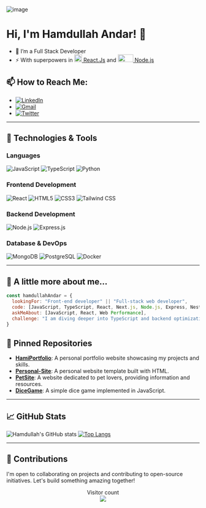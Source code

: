 ![image](https://user-images.githubusercontent.com/73453971/230668857-cab8e27e-1e5e-4f9d-b256-c76b7ef314b2.png)

# Hi, I'm Hamdullah Andar! 👋

- 🔭 I’m a Full Stack Developer
- ⚡ With superpowers in [<img src="https://upload.wikimedia.org/wikipedia/commons/thumb/a/a7/React-icon.svg/512px-React-icon.svg.png?20220125121207" width="20" height="auto" /> React.Js](https://reactjs.org/) and [<img src="https://nodejs.org/static/images/logo.svg" width="40" height="20" /> Node.js](https://nodejs.org/)

## 📫 How to Reach Me:

- <a href='https://www.linkedin.com/in/hamdullah-andar-98b35894/' target="_blank"><img alt='LinkedIn' src='https://img.shields.io/badge/Hamdullah_Andar-100000?style=flat&logo=LinkedIn&logoColor=white&labelColor=0099FF&color=0099FF'/></a>
- <a href='mailto:hamdullahandar786@gmail.com' target="_blank"><img alt='Gmail' src='https://img.shields.io/badge/Hamdullah_Andar-100000?style=flat&logo=Gmail&logoColor=FFFFFF&labelColor=FF2C10&color=FF2C10'/></a>
- <a href='https://twitter.com/HamdullahAndar' target="_blank"><img alt='Twitter' src='https://img.shields.io/badge/Hamdullah_Andar-100000?style=flat&logo=Twitter&logoColor=FFFFFF&labelColor=0DE3FF&color=0DE3FF'/></a>

---

## 🔧 Technologies & Tools

### Languages
![JavaScript](https://icongr.am/devicon/javascript-original.svg?size=50&color=currentColor)
![TypeScript](https://icongr.am/devicon/typescript-original.svg?size=50&color=currentColor)
![Python](https://icongr.am/devicon/python-original.svg?size=50&color=currentColor)

### Frontend Development
![React](https://icongr.am/devicon/react-original.svg?size=50&color=currentColor)
![HTML5](https://icongr.am/devicon/html5-original.svg?size=50&color=currentColor)
![CSS3](https://icongr.am/devicon/css3-original.svg?size=50&color=currentColor)
![Tailwind CSS](https://www.vectorlogo.zone/logos/tailwindcss/tailwindcss-ar21.svg)

### Backend Development
![Node.js](https://icongr.am/devicon/nodejs-original.svg?size=50&color=currentColor)
![Express.js](https://icongr.am/devicon/express-original.svg?size=50&color=currentColor)



### Database & DevOps
![MongoDB](https://icongr.am/devicon/mongodb-original.svg?size=50&color=currentColor)
![PostgreSQL](https://icongr.am/devicon/postgresql-original.svg?size=50&color=currentColor)
![Docker](https://icongr.am/devicon/docker-original.svg?size=50&color=currentColor)

---

## 🚀 A little more about me...

```javascript
const hamdullahAndar = {
  lookingFor: "Front-end developer" || "Full-stack web developer",
  code: [JavaScript, TypeScript, React, Next.js, Node.js, Express, NestJS, HTML/CSS, Tailwind CSS],
  askMeAbout: [JavaScript, React, Web Performance],
  challenge: "I am diving deeper into TypeScript and backend optimizations",
}
```

## 📌 Pinned Repositories

- [**HamiPortfolio**](https://github.com/Hamdullah-Andar/HamiPortfolio): A personal portfolio website showcasing my projects and skills.
- [**Personal-Site**](https://github.com/Hamdullah-Andar/Personal-Site): A personal website template built with HTML.
- [**PetSite**](https://github.com/Hamdullah-Andar/PetSite): A website dedicated to pet lovers, providing information and resources.
- [**DiceGame**](https://github.com/Hamdullah-Andar/DiceGame): A simple dice game implemented in JavaScript.

---

## 📈 GitHub Stats

![Hamdullah's GitHub stats](https://github-readme-stats.vercel.app/api?username=Hamdullah-Andar&show_icons=true&theme=onedark)
[![Top Langs](https://github-readme-stats.vercel.app/api/top-langs/?username=Hamdullah-Andar&layout=compact)](https://github.com/anuraghazra/github-readme-stats)

---

## 🤝 Contributions

I'm open to collaborating on projects and contributing to open-source initiatives. Let's build something amazing together!

<p align="center">
  Visitor count<br>
  <img src="https://profile-counter.glitch.me/Hamdullah-Andar/count.svg" />
</p>

